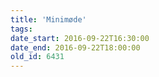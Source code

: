 ```yaml
---
title: 'Minimøde'
tags:
date_start: 2016-09-22T16:30:00
date_end: 2016-09-22T18:00:00
old_id: 6431
---
```

